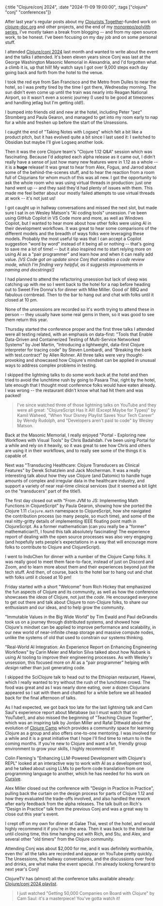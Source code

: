 {:title "Clojure/conj 2024",
 :date "2024-11-09 19:00:00",
 :tags ["clojure" "conj" "conferences"]}

After last year's regular posts about my
[Clojurists Together](https://www.clojuriststogether.org/)-funded work on
[clojure-doc.org](https://clojure-doc.org/) and other projects, and the end
of my [monorepo/polylith series](https://corfield.org/blog/2023/07/15/deps-edn-monorepo-11/),
I've mostly taken a break from blogging -- and from my open source work, to be
honest. I've been focusing on my day job and on some personal stuff.

I attended [Clojure/conj 2024](https://2024.clojure-conj.org/) last month and
wanted to write about the event and the talks I attended. It's been eleven
years since Conj was last at the George Washington Masonic Memorial in Alexandria,
and I'd forgotten what a climb it is, up that hill! My watch says I got over
9,000 steps each day going back and forth from the hotel to the venue.

I took the red eye from San Francisco and the Metro from Dulles to near the
hotel, so I was pretty tired by the time I got there, Wednesday morning.
The sun didn't even come up until the train was nearly into Reagan National
Airport, so it wasn't even a scenic journey (I used to be good at timezones
and handling jetlag but I'm getting old!).

I bumped into friends old and new at the hotel, including Peter "pez" Stromberg
and Paula Gearon, and managed to get into my room early to nap for a while and
freshen up before the start of the Unsessions.

I caught the end of "Taking Notes with Logseq" which felt a bit like a product
pitch, but it has evolved quite a bit since I last used it: I switched to
Obsidian but maybe I'll give Logseq another look.

Then it was the core Clojure team's "Clojure 1.12 Q&A" session which was
fascinating. Because I'd adopted each alpha release as it came out, I didn't
really have a sense of just how many new features were in 1.12 as a whole -- it is a
**huge** release! It was great to hear from Alex, Fogus, and Jarrod about
some of the behind-the-scenes stuff, and to hear the reaction from a room
full of Clojurians for whom much of this was all new. I got the opportunity
to ask the whole room who was using virtual threads in production: just one
hand went up -- and they said they'd had plenty of issues with them.
This made me feel better about our mostly failed attempts to use virtual
threads at work -- it's not just us!

I got caught up in hallway conversations and missed the next slot, but made
sure I sat in on Wesley Matson's "AI coding tools" unsession. I've been using
GitHub Copilot in VS Code more and more, as well as Windows Copilot, but I
wanted to hear more about how other folks were using AI in their development
workflows. It was great to hear some comparisons of the different models and
the breadth of ways folks were leveraging these models. Probably the most
useful tip was that I can accept a Copilot suggestion "word by word" instead
of it being all or nothing -- that's going to save me a lot of time! -- but
it also inspired me to start relying more on using AI as a "pair programmer"
and learn how and when it can really add value. _[VS Code got an update
since Conj that enables a code review mode, which I'm finding very helpful,
as it suggests improvements in naming and docstrings!]_

I had planned to attend the refactoring unsession but lack of sleep was catching
up with me so I went back to the hotel for a nap before heading out to Sweet
Fire Donna's for dinner with Mike Miller. Good ol' BBQ and fabulous cornbread.
Then to the bar to hang out and chat with folks until it closed at 10 pm.

None of the unsessions are recorded so it's worth trying to attend these in
person -- they usually have some real gems in them, so it was good to see
them return this year.

Thursday started the conference proper and the first three talks I attended
were all testing related, with an emphasis on data-first: "Tools that Enable
Data-Driven and Containerized Testing of Multi-Service Networked Systems" by
Joel Martin, "Introducing a lightweight, data-first
Clojure interpreter for tracing code" by Steven Lombardi, and "Breaking the
bank with test.contract" by Allen Rohner. All three talks were very
thought-provoking and showcased how Clojure's mindset can be applied in
unusual ways to address complex problems in testing.

I skipped the lightning talks to do some work back at the hotel and then tried
to avoid the lunchtime rush by going to Pasara Thai, right by the hotel, late
enough that I thought most conference folks would have eaten already. I was
wrong -- the restaurant didn't know what had hit them and was packed!

> I've since watched three of those lightning talks on YouTube and they were
> all great: "ClojureScript Has It All! (Except Maybe for Types)" by Kamil
> Waheed, "When Your Disney Playlist Saves Your Tech Career" by Wendy Rudolph,
> and "Developers aren't paid to code" by Wesley Matson.

Back at the Masonic Memorial, I really enjoyed "Portal - Exploring new
Workflows with Visual Tools" by Chris Badahdah. I've been using Portal for a
while and rely on it heavily, so it was great to see how Chris and others are
using it in their workflows, and to really see some of the things it is
capable of.

Next was "Transducing Healthcare: Clojure Transducers as Clinical Features" by
Derek Schatzlein and Jack Mocherman. It was a really interesting talk about how they
use Clojure (and Datomic) to handle huge amounts of complex and irregular data
in the healthcare industry, and support a variety of near real-time clinical
services (but it seemed a bit light on the "transducers" part of the title!).

The first day closed out with "From JVM to JS: Implementing Math Functions in
ClojureScript" by Paula Gearon, showing how she ported the Clojure 1.11
`clojure.math` namespace to ClojureScript, how she navigated the contribution
process (so many people, so much time), and some of the real nitty-gritty
details of implementing IEEE floating point math in ClojureScript. As a
former mathematician (can you really be a "former" mathematician?), I found
this talk absolutely fascinating! The experience report of dealing with the
open source processes was also very engaging (and hopefully sets people's
expectations in a way that will encourage more folks to contribute to Clojure
and ClojureScript).

I went to IndoChen for dinner with a number of the Clojure Camp folks. It
was really good to meet them face-to-face, instead of just on Discord and Zoom,
and to learn more about them and their experiences beyond just the tech stuff.
And then, of course, back to the hotel bar to hang out and chat with folks
until it closed at 10 pm!

Friday started with a short "Welcome" from Rich Hickey that emphasized the
fun aspects of Clojure and its community, as well as how the conference
showcases the _ideas_ of Clojure, not just the _code_. He encouraged everyone
to get out there and talk about Clojure to non-Clojure folks, to share our
enthusiasm and our ideas, and to help grow the community.

"Immutable Values in the Big Wide World" by Tim Ewald and Paul deGrandis took
us on a journey through distributed systems, and showed how Clojure's mindset
can be applied to improve performance and scalability, in our new world of
near-infinite cheap storage and massive compute nodes, unlike the systems of
old that used to constrain our systems thinking.

"Real-World AI Integration: An Experience Report on Enhancing Engineering
Workflows" by Carin Meier and Marlon Silva talked about how Nubank is using
AI tooling to improve their engineering processes. As with Wesley's unsession,
this focused more on AI as a "pair programmer" helping with _design_ rather
than just generating code.

I skipped the SciClojure talk to head out to the Ethiopian restaurant, Hawwi,
which I really wanted to try without the rush of the lunchtime crowd. The food
was great and as I was nearly done eating, over a dozen Clojurians appeared
so I sat with them and chatted for a while before we all headed back for the
final afternoon of talks.

As I had expected, we got back too late for the last lightning talk and Cam
Saul's experience report about Metabase (so I must watch that on YouTube!),
and also missed the beginning of "Teaching Clojure Together", which was an
inspiring talk by Jordan Miller and Rafal Dittwald about the evolution of
[Clojure Camp](https://clojure.camp/) which provides a community space for
learning Clojure as a group and also offers one-to-one mentoring. I was
involved for a while and it is a great initiative that I hope I'll find time
to return to in the coming months. If you're new to Clojure and want a fun,
friendly group environment to grow your skills, I highly recommend it!

Colin Fleming's "Enhancing LLM-Powered Development with Clojure's REPL" looked
at an interactive way to work with AI as a development tool, and he talked
about using LLMs to perform code translation from one programming language
to another, which he has needed for his work on
[Cursive](https://cursive-ide.com/).

Alex Miller closed out the conference with "Design in Practice in Practice",
pulling back the curtain on the design process for parts of Clojure 1.12 and
how they evaluated the trade-offs involved, and also handled the rework after
early feedback from the alpha releases. The talk built on Rich's "Design in
Practice" talk from the previous Conj and was a great way to close out this
year's event.

I crept off on my own for dinner at Galae Thai, west of the hotel, and would
highly recommend it if you're in the area. Then it was back to the hotel bar
until closing time, this time hanging out with Rich, and Stu, and Alex, and
several other "old timers" from the Clojure community.

Attending Conj was about $2,000 for me, and it was definitely worthwhile, even
tho' all the talks are recorded and appear on YouTube pretty quickly. The
Unsessions, the hallway conversations, and the discussions over food and drinks,
are what make the event special. I'm already looking forward to next year's
Conj!

ClojureTV has (almost) all the conference talks available already:
[Clojure/conj 2024 playlist](https://www.youtube.com/playlist?list=PLZdCLR02grLr4TWUP6qeLxIn4OJLNwKNZ).

> I just watched "Getting 50,000 Companies on Board with Clojure" by Cam Saul:
> it's a masterpiece! You've gotta watch it!
